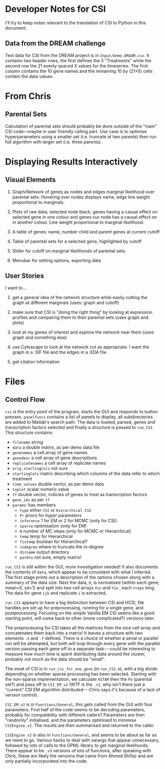 # Developer Notes for CSI #

I'll try to keep notes relevant to the translation of CSI to Python in
this document.

## Data from the DREAM challenge ##

Test data for CSI from the DREAM project is in `Input/Demo_DREAM.csv`.
It contains two header rows, the first defines the 5 "Treatments"
while the second row the 21 evenly spaced X values for the timeseries.
The first column contains the 10 gene names and the remaining 10 by
(21*5) cells contain the data values.

# From Chris #

## Parental Sets ##

Calculation of parental sets should probably be done outside of the
"main" CSI code—maybe in user friendly calling part.  Use case is to
optimise hyperparameters using a smaller set (i.e. truncate at two
parents) then run full algorithm with larger set (i.e. three parents).

# Displaying Results Interactively #

## Visual Elements ##

1. Graph/Network of genes as nodes and edges marginal likelihood over
   parental sets.  Hovering over nodes displays name, edge line weight
   proportional to marginals.

2. Plots of raw data; selected node black, genes having a casual
   effect on selected gene in one colour and genes our node has a
   causal effect on in another colour.  Line weight proportional to
   marginal likelihood.

3. A table of genes: name, number child and parent genes at current
   cutoff

4. Table of parental sets for a selected gene, highlighted by cutoff

5. Slider for cutoff on marginal likelihoods of parental sets.

6. Menubar for setting options, exporting data

## User Stories ##

I want to…

1. get a general idea of the network structure while easily cutting
   the graph at different marginals (uses: graph and cutoff)

2. make sure that CSI is "doing the right thing" by looking at
   expression profiles and comparing them to their parental sets (uses
   graph and plots)

3. look at my genes of interest and explore the network near them
   (uses graph and something else)

4. use Cytoscape to look at the network cut as appropriate.  I want
   the graph in a .SIF file and the edges in a .EDA file.

5. get citation information

# Files #

## Control Flow ##

`csi` is the entry point of the program, starts the GUI and responds
to button presses.  `panelfuncs` contains a list of panels to display,
all subdirectories are added to Matlab's search path.  The data is
loaded, parsed, genes and transcription factors selected and finally a
structure is passed to `run_CSI`.  This structure contains:

 * `filename` string
 * `data` a double matrix, as per demo data file
 * `genenames` a cell array of gene names
 * `genedesc` a cell array of gene descriptions
 * `replicatenames` a cell array of replicate names
 * `orig_startingCols` not sure
 * `startingCols` matrix describing which columns of the data refer to
   which treatment
 * `time_values` double vector, as per demo data
 * `toplot` scalar numeric value
 * `tf` double vector, indicies of genes to treat as transcription factors
 * `gene_idx` as per `tf`
 * `params`: has members
   *  `type` either `CSI` or `Hierarchical CSI`
   * `Pr` priors for hyper parameters
   * `inference` 1 for EM or 2 for MCMC (only for CSI).
   * `sparse` optimisation (only for EM)
   * `N` number of MC steps (only for MCMC or Hierarchical)
   * `temp` temp for Hierarchical
   * `fixtemp` boolean for Hierarchical?
   * `indegree` where to truncate the in-degree
   * `dirname` output directory
   * `parEnv` not sure, empty matrix!

`run_CSI` is still within the GUI, more investigation needed!  It also
documents the contents of `data`, which appear to be consistent with
what I inferred.  The first stage prints out a description of the
options chosen along with a summary of the data size.  Next the data,
`D`, is normalised (within each gene; mean=0, sd=1) and split into two
cell arrays `Xin` and `Yin` , each `nreps` long.  The data for gene
`ijk` and replicate `i` is extracted, 

`run_CSI` appears to have a big distinction between CSI and HCSI, file
handles are set up for preprocessing, running for a single gene, and
postprocessing.  Focusing on the _simple_ Vanilla EM CSI seems like a
good starting point, will come back to other (more complicated?)
versions later.

The preprocessing for CSI takes all the matrices from the nice cell
array and concatenates them back into a matrix!  It leaves a structure
with two elements `.X` and `.Y` defined.  There is a choice of whether
a serial or parallel run will be attempted, but both will loop through
every gene with the parallel version passing each gene off to a
separate task---could be interesting to measure how much time is spent
distributing data around the cluster, probably not much as the data
should be "small".

The meat of CSI is in `run_csi_for_one_gene` (in `run_CSI.m`), with a
big divide depending on whether sparse processing has been selected.
Starting with the non-sparse implementation, we calculate `KSTAR` then
the `Pa` (parental set?) and pass off to `CSI_EM_v2` (WTF is the
`_v2`, why isn't there just a "current" CSI EM algorithm
distributed---Chris says it's because of a lack of version control).

`CSI_EM_v2` is in `Functions/General`, this gets called from the GUI
with four parameters.  First half of the code seems to be decoding
parameters, probably for compatibility with different callers?
Parameters are then "randomly" initialised, and the parameters
optimised to minimise `CSIEngine_v2`.  The results are then summarised
and returned to the caller.

`CSIEngine_v2` is also in `Functions/General`, and seems to be about
as far as we need to go.  Various hacks to deal with varargs that
appear unnecessary, followed by lots of calls to the GPML library to
get marginal likelihoods.  There appear to be `_v3` versions of lots
of functions, after speaking with Chris, these are likely the versions
that came from Ahmed Shifaz and are only partially incorporated into
the code.
